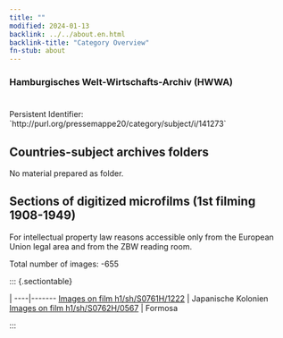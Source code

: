 ```yaml
---
title: ""
modified: 2024-01-13
backlink: ../../about.en.html
backlink-title: "Category Overview"
fn-stub: about
---
```


### Hamburgisches Welt-Wirtschafts-Archiv (HWWA)

# 

<div class="hint">Persistent Identifier: `http://purl.org/pressemappe20/category/subject/i/141273`</div>







## Countries-subject archives folders





No material prepared as folder.



<a id="filmsections" />

## Sections of digitized microfilms (1st filming 1908-1949)

<p>For intellectual property law reasons accessible only from the European Union legal area and from the ZBW reading room.</p>



<p>Total number of images: -655</p>




::: {.sectiontable}

 | 
----|-------
<a class="btn" href="https://pm20.zbw.eu/film/h1/sh/S0761H/1222" rel="nofollow">Images on film h1/sh/S0761H/1222</a> | Japanische Kolonien
<a class="btn" href="https://pm20.zbw.eu/film/h1/sh/S0762H/0567" rel="nofollow">Images on film h1/sh/S0762H/0567</a> | Formosa


:::
















